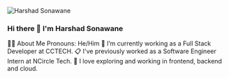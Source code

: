 ![Harshad Sonawane](https://github.com/user-attachments/assets/abbc5ade-47c9-4a22-8a70-9c9525702fcd)


### Hi there 👋 I'm Harshad Sonawane

👩‍💻 About Me
 Pronouns: He/Him
💼 I’m currently working as a Full Stack Developer at CCTECH.
📋 I've previously worked as a Software Engineer Intern at NCircle Tech.
🧭 I love exploring and working in frontend, backend and cloud.


